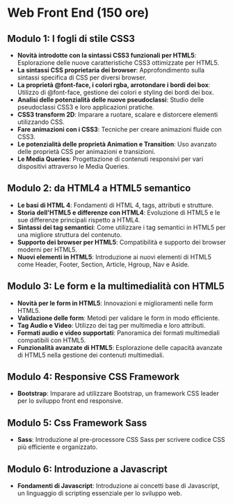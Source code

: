 # Web Front End (150 ore)

## Modulo 1: I fogli di stile CSS3

- **Novità introdotte con la sintassi CSS3 funzionali per HTML5**: Esplorazione delle nuove caratteristiche CSS3 ottimizzate per HTML5.
- **La sintassi CSS proprietaria dei browser**: Approfondimento sulla sintassi specifica di CSS per diversi browser.
- **La proprietà @font-face, i colori rgba, arrotondare i bordi dei box**: Utilizzo di @font-face, gestione dei colori e styling dei bordi dei box.
- **Analisi delle potenzialità delle nuove pseudoclassi**: Studio delle pseudoclassi CSS3 e loro applicazioni pratiche.
- **CSS3 transform 2D**: Imparare a ruotare, scalare e distorcere elementi utilizzando CSS.
- **Fare animazioni con i CSS3**: Tecniche per creare animazioni fluide con CSS3.
- **Le potenzialità delle proprietà Animation e Transition**: Uso avanzato delle proprietà CSS per animazioni e transizioni.
- **Le Media Queries**: Progettazione di contenuti responsivi per vari dispositivi attraverso le Media Queries.

## Modulo 2: da HTML4 a HTML5 semantico

- **Le basi di HTML 4**: Fondamenti di HTML 4, tags, attributi e strutture.
- **Storia dell'HTML5 e differenze con HTML4**: Evoluzione di HTML5 e le sue differenze principali rispetto a HTML4.
- **Sintassi dei tag semantici**: Come utilizzare i tag semantici in HTML5 per una migliore struttura del contenuto.
- **Supporto dei browser per HTML5**: Compatibilità e supporto dei browser moderni per HTML5.
- **Nuovi elementi in HTML5**: Introduzione ai nuovi elementi di HTML5 come Header, Footer, Section, Article, Hgroup, Nav e Aside.

## Modulo 3: Le form e la multimedialità con HTML5

- **Novità per le form in HTML5**: Innovazioni e miglioramenti nelle form HTML5.
- **Validazione delle form**: Metodi per validare le form in modo efficiente.
- **Tag Audio e Video**: Utilizzo dei tag per multimedia e loro attributi.
- **Formati audio e video supportati**: Panoramica dei formati multimediali compatibili con HTML5.
- **Funzionalità avanzate di HTML5**: Esplorazione delle capacità avanzate di HTML5 nella gestione dei contenuti multimediali.

## Modulo 4: Responsive CSS Framework

- **Bootstrap**: Imparare ad utilizzare Bootstrap, un framework CSS leader per lo sviluppo front end responsive.

## Modulo 5: Css Framework Sass

- **Sass**: Introduzione al pre-processore CSS Sass per scrivere codice CSS più efficiente e organizzato.

## Modulo 6: Introduzione a Javascript

- **Fondamenti di Javascript**: Introduzione ai concetti base di Javascript, un linguaggio di scripting essenziale per lo sviluppo web.
